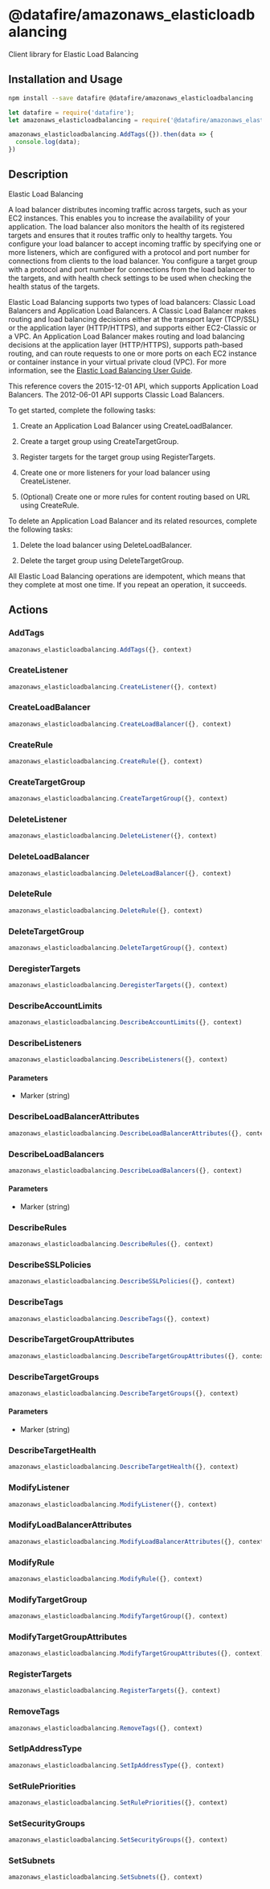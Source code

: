 # @datafire/amazonaws_elasticloadbalancing

Client library for Elastic Load Balancing

## Installation and Usage
```bash
npm install --save datafire @datafire/amazonaws_elasticloadbalancing
```

```js
let datafire = require('datafire');
let amazonaws_elasticloadbalancing = require('@datafire/amazonaws_elasticloadbalancing').create();

amazonaws_elasticloadbalancing.AddTags({}).then(data => {
  console.log(data);
})
```

## Description
<fullname>Elastic Load Balancing</fullname> <p>A load balancer distributes incoming traffic across targets, such as your EC2 instances. This enables you to increase the availability of your application. The load balancer also monitors the health of its registered targets and ensures that it routes traffic only to healthy targets. You configure your load balancer to accept incoming traffic by specifying one or more listeners, which are configured with a protocol and port number for connections from clients to the load balancer. You configure a target group with a protocol and port number for connections from the load balancer to the targets, and with health check settings to be used when checking the health status of the targets.</p> <p>Elastic Load Balancing supports two types of load balancers: Classic Load Balancers and Application Load Balancers. A Classic Load Balancer makes routing and load balancing decisions either at the transport layer (TCP/SSL) or the application layer (HTTP/HTTPS), and supports either EC2-Classic or a VPC. An Application Load Balancer makes routing and load balancing decisions at the application layer (HTTP/HTTPS), supports path-based routing, and can route requests to one or more ports on each EC2 instance or container instance in your virtual private cloud (VPC). For more information, see the <a href="http://docs.aws.amazon.com/elasticloadbalancing/latest/userguide/">Elastic Load Balancing User Guide</a>.</p> <p>This reference covers the 2015-12-01 API, which supports Application Load Balancers. The 2012-06-01 API supports Classic Load Balancers.</p> <p>To get started, complete the following tasks:</p> <ol> <li> <p>Create an Application Load Balancer using <a>CreateLoadBalancer</a>.</p> </li> <li> <p>Create a target group using <a>CreateTargetGroup</a>.</p> </li> <li> <p>Register targets for the target group using <a>RegisterTargets</a>.</p> </li> <li> <p>Create one or more listeners for your load balancer using <a>CreateListener</a>.</p> </li> <li> <p>(Optional) Create one or more rules for content routing based on URL using <a>CreateRule</a>.</p> </li> </ol> <p>To delete an Application Load Balancer and its related resources, complete the following tasks:</p> <ol> <li> <p>Delete the load balancer using <a>DeleteLoadBalancer</a>.</p> </li> <li> <p>Delete the target group using <a>DeleteTargetGroup</a>.</p> </li> </ol> <p>All Elastic Load Balancing operations are idempotent, which means that they complete at most one time. If you repeat an operation, it succeeds.</p>

## Actions
### AddTags



```js
amazonaws_elasticloadbalancing.AddTags({}, context)
```


### CreateListener



```js
amazonaws_elasticloadbalancing.CreateListener({}, context)
```


### CreateLoadBalancer



```js
amazonaws_elasticloadbalancing.CreateLoadBalancer({}, context)
```


### CreateRule



```js
amazonaws_elasticloadbalancing.CreateRule({}, context)
```


### CreateTargetGroup



```js
amazonaws_elasticloadbalancing.CreateTargetGroup({}, context)
```


### DeleteListener



```js
amazonaws_elasticloadbalancing.DeleteListener({}, context)
```


### DeleteLoadBalancer



```js
amazonaws_elasticloadbalancing.DeleteLoadBalancer({}, context)
```


### DeleteRule



```js
amazonaws_elasticloadbalancing.DeleteRule({}, context)
```


### DeleteTargetGroup



```js
amazonaws_elasticloadbalancing.DeleteTargetGroup({}, context)
```


### DeregisterTargets



```js
amazonaws_elasticloadbalancing.DeregisterTargets({}, context)
```


### DescribeAccountLimits



```js
amazonaws_elasticloadbalancing.DescribeAccountLimits({}, context)
```


### DescribeListeners



```js
amazonaws_elasticloadbalancing.DescribeListeners({}, context)
```

#### Parameters
* Marker (string)

### DescribeLoadBalancerAttributes



```js
amazonaws_elasticloadbalancing.DescribeLoadBalancerAttributes({}, context)
```


### DescribeLoadBalancers



```js
amazonaws_elasticloadbalancing.DescribeLoadBalancers({}, context)
```

#### Parameters
* Marker (string)

### DescribeRules



```js
amazonaws_elasticloadbalancing.DescribeRules({}, context)
```


### DescribeSSLPolicies



```js
amazonaws_elasticloadbalancing.DescribeSSLPolicies({}, context)
```


### DescribeTags



```js
amazonaws_elasticloadbalancing.DescribeTags({}, context)
```


### DescribeTargetGroupAttributes



```js
amazonaws_elasticloadbalancing.DescribeTargetGroupAttributes({}, context)
```


### DescribeTargetGroups



```js
amazonaws_elasticloadbalancing.DescribeTargetGroups({}, context)
```

#### Parameters
* Marker (string)

### DescribeTargetHealth



```js
amazonaws_elasticloadbalancing.DescribeTargetHealth({}, context)
```


### ModifyListener



```js
amazonaws_elasticloadbalancing.ModifyListener({}, context)
```


### ModifyLoadBalancerAttributes



```js
amazonaws_elasticloadbalancing.ModifyLoadBalancerAttributes({}, context)
```


### ModifyRule



```js
amazonaws_elasticloadbalancing.ModifyRule({}, context)
```


### ModifyTargetGroup



```js
amazonaws_elasticloadbalancing.ModifyTargetGroup({}, context)
```


### ModifyTargetGroupAttributes



```js
amazonaws_elasticloadbalancing.ModifyTargetGroupAttributes({}, context)
```


### RegisterTargets



```js
amazonaws_elasticloadbalancing.RegisterTargets({}, context)
```


### RemoveTags



```js
amazonaws_elasticloadbalancing.RemoveTags({}, context)
```


### SetIpAddressType



```js
amazonaws_elasticloadbalancing.SetIpAddressType({}, context)
```


### SetRulePriorities



```js
amazonaws_elasticloadbalancing.SetRulePriorities({}, context)
```


### SetSecurityGroups



```js
amazonaws_elasticloadbalancing.SetSecurityGroups({}, context)
```


### SetSubnets



```js
amazonaws_elasticloadbalancing.SetSubnets({}, context)
```



